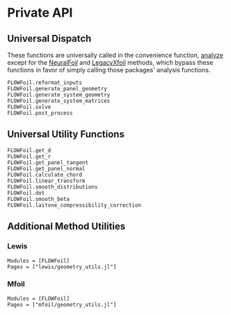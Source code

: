 # Private API

## Universal Dispatch

These functions are universally called in the convenience function, [analyze](@ref) except for the [NeuralFoil](@ref) and [LegacyXfoil](@ref) methods, which bypass these functions in favor of simply calling those packages' analysis functions.

```@docs
FLOWFoil.reformat_inputs
FLOWFoil.generate_panel_geometry
FLOWFoil.generate_system_geometry
FLOWFoil.generate_system_matrices
FLOWFoil.solve
FLOWFoil.post_process
```

## Universal Utility Functions

```@docs
FLOWFoil.get_d
FLOWFoil.get_r
FLOWFoil.get_panel_tangent
FLOWFoil.get_panel_normal
FLOWFoil.calculate_chord
FLOWFoil.linear_transform
FLOWFoil.smooth_distributions
FLOWFoil.dot
FLOWFoil.smooth_beta
FLOWFoil.laitone_compressibility_correction
```

## Additional Method Utilities

### Lewis
```@autodocs
Modules = [FLOWFoil]
Pages = ["lewis/geometry_utils.jl"]
```

### Mfoil
```@autodocs
Modules = [FLOWFoil]
Pages = ["mfoil/geometry_utils.jl"]
```
